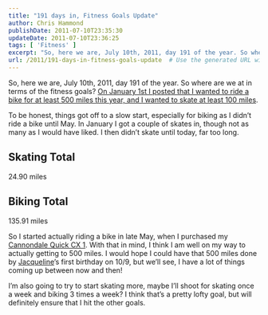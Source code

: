 ```yaml
---
title: "191 days in, Fitness Goals Update"
author: Chris Hammond
publishDate: 2011-07-10T23:35:30
updateDate: 2011-07-10T23:36:25
tags: [ 'Fitness' ]
excerpt: "So, here we are, July 10th, 2011, day 191 of the year. So where are we at in terms of the fitness goals? On January 1st I posted that I wanted to ride a bike for at least 500 miles this year, and I wanted to skate at least 100 miles.  To be honest, things got off to a slow start, especially for biking as I didn’t ride a bike until May. In January I got a couple of skates in, though not as many as I would have liked. I then didn’t skate until today, far too long."
url: /2011/191-days-in-fitness-goals-update  # Use the generated URL with year
---
```

<p>So, here we are, July 10th, 2011, day 191 of the year. So where are we at in terms of the fitness goals? <a href="https://www.chrishammond.com/blog/itemid/2048/2010-year-in-review-and-whatrsquos-coming-in-201" target="_blank">On January 1st I posted that I wanted to ride a bike for at least 500 miles this year, and I wanted to skate at least 100 miles</a>.</p>  <p>To be honest, things got off to a slow start, especially for biking as I didn’t ride a bike until May. In January I got a couple of skates in, though not as many as I would have liked. I then didn’t skate until today, far too long.</p>  <h2>Skating Total</h2>  <p>24.90 miles</p>  <h2>Biking Total</h2>  <p>135.91 miles</p>  <p>So I started actually riding a bike in late May, when I purchased my <a href="https://www.anrdoezrs.net/click-5357262-10456937?url=http%3A%2F%2Fwww.rei.com%2Fstyle%2FCJ%2F810329%3Fpartner%3Daff_cj%26mr%3AtrackingCode%3D90EADB59-C1D7-DF11-B41F-0019B9C043EB%26mr%3AreferralID%3DNA&amp;cjsku=810329" target="_blank">Cannondale Quick CX 1</a>. With that in mind, I think I am well on my way to actually getting to 500 miles. I would hope I could have that 500 miles done by <a href="https://www.jacquelinehammond.com" target="_blank">Jacqueline</a>’s first birthday on 10/9, but we’ll see, I have a lot of things coming up between now and then!</p>  <p>I’m also going to try to start skating more, maybe I’ll shoot for skating once a week and biking 3 times a week? I think that’s a pretty lofty goal, but will definitely ensure that I hit the other goals.</p>
